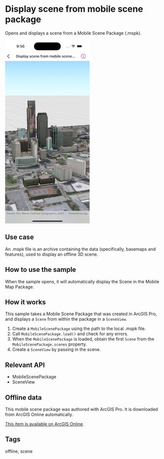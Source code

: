 # Display scene from mobile scene package

Opens and displays a scene from a Mobile Scene Package (.mspk).

![Image of display scene from mobile scene package](display-scene-from-mobile-scene-package.png)

## Use case

An .mspk file is an archive containing the data (specifically, basemaps and features), used to display an offline 3D scene.

## How to use the sample

When the sample opens, it will automatically display the Scene in the Mobile Map Package.

## How it works

This sample takes a Mobile Scene Package that was created in ArcGIS Pro, and displays a `Scene` from within the package in a `SceneView`.

1. Create a `MobileScenePackage` using the path to the local .mspk file.
2. Call `MobileScenePackage.load()` and check for any errors.
3. When the `MobileScenePackage` is loaded, obtain the first `Scene` from the `MobileScenePackage.scenes` property.
4. Create a `SceneView` by passing in the scene.

## Relevant API

* MobileScenePackage
* SceneView

## Offline data

This mobile scene package was authored with ArcGIS Pro. It is downloaded from ArcGIS Online automatically.

[This item is available on ArcGIS Online](https://www.arcgis.com/home/item.html?id=7dd2f97bb007466ea939160d0de96a9d).

## Tags

offline, scene
